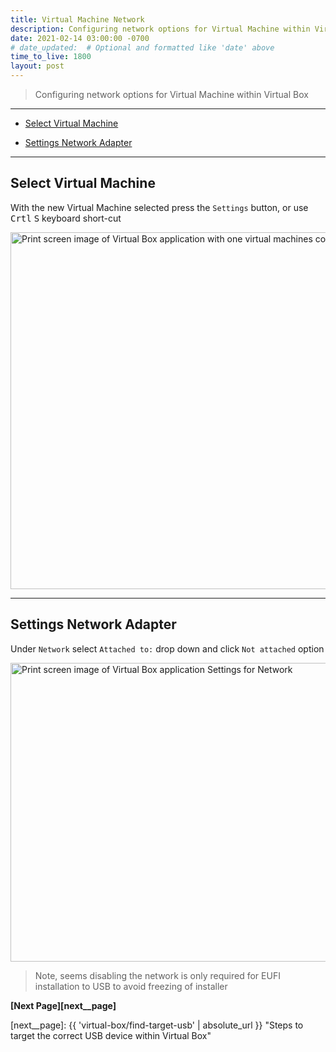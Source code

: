 ```yaml
---
title: Virtual Machine Network
description: Configuring network options for Virtual Machine within Virtual Box
date: 2021-02-14 03:00:00 -0700
# date_updated:  # Optional and formatted like 'date' above
time_to_live: 1800
layout: post
---
```




> Configuring network options for Virtual Machine within Virtual Box


---


- [Select Virtual Machine][heading__select_virtual_machine]

- [Settings Network Adapter][heading__settings_network_adapter]


---



## Select Virtual Machine
[heading__select_virtual_machine]: #select-virtual-machine


With the new Virtual Machine selected press the `Settings` button, or use <kbd>Crtl</kbd> <kbd>S</kbd> keyboard short-cut


<picture>
  <source type="image/avif"
          scrset="{{ 'assets/print-screen/virtual-box/shared/select-virtual-machine/select-virtual-machine.avif' | absolute_url }}" />
  <source type="image/jpeg"
          scrset="{{ 'assets/print-screen/virtual-box/shared/select-virtual-machine/select-virtual-machine.jpeg' | absolute_url }}" />
  <source type="image/png"
          scrset="{{ 'assets/print-screen/virtual-box/shared/select-virtual-machine/select-virtual-machine.png' | absolute_url }}" />
  <source type="image/webp"
          scrset="{{ 'assets/print-screen/virtual-box/shared/select-virtual-machine/select-virtual-machine.webp' | absolute_url }}" />
  <img alt="Print screen image of Virtual Box application with one virtual machines configured"
       loading="lazy"
       decoding="async"
       width="960"
       height="571"
       src="{{ 'assets/print-screen/virtual-box/shared/select-virtual-machine/select-virtual-machine.jpeg' | absolute_url }}" />
</picture>


______


## Settings Network Adapter
[heading__settings_network_adapter]: #settings-network-adapter


Under `Network` select `Attached to:` drop down and click `Not attached` option


<picture>
  <source type="image/avif"
          scrset="{{ 'assets/print-screen/virtual-box/virtual-machine-network/settings-network-not-attached/settings-network-not-attached.avif' | absolute_url }}" />
  <source type="image/jpeg"
          scrset="{{ 'assets/print-screen/virtual-box/virtual-machine-network/settings-network-not-attached/settings-network-not-attached.jpeg' | absolute_url }}" />
  <source type="image/png"
          scrset="{{ 'assets/print-screen/virtual-box/virtual-machine-network/settings-network-not-attached/settings-network-not-attached.png' | absolute_url }}" />
  <source type="image/webp"
          scrset="{{ 'assets/print-screen/virtual-box/virtual-machine-network/settings-network-not-attached/settings-network-not-attached.webp' | absolute_url }}" />
  <img alt="Print screen image of Virtual Box application Settings for Network"
       loading="lazy"
       decoding="async"
       width="758"
       height="478"
       src="{{ 'assets/print-screen/virtual-box/virtual-machine-network/settings-network-not-attached/settings-network-not-attached.jpeg' | absolute_url }}" />
</picture>


> Note, seems disabling the network is only required for EUFI installation to USB to avoid freezing of installer


**[Next Page][next__page]**


[next__page]: {{ 'virtual-box/find-target-usb' | absolute_url }} "Steps to target the correct USB device within Virtual Box"

